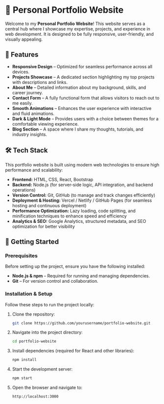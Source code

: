 # 🚀 Personal Portfolio Website

Welcome to my **Personal Portfolio Website**! This website serves as a central hub where I showcase my expertise, projects, and experience in web development. It is designed to be fully responsive, user-friendly, and visually appealing.

## 🌟 Features
- **Responsive Design** – Optimized for seamless performance across all devices.
- **Projects Showcase** – A dedicated section highlighting my top projects with descriptions and links.
- **About Me** – Detailed information about my background, skills, and career journey.
- **Contact Form** – A fully functional form that allows visitors to reach out to me easily.
- **Smooth Animations** – Enhances the user experience with interactive and fluid animations.
- **Dark & Light Mode** – Provides users with a choice between themes for a comfortable viewing experience.
- **Blog Section** – A space where I share my thoughts, tutorials, and industry insights.

## 🛠️ Tech Stack
This portfolio website is built using modern web technologies to ensure high performance and scalability:
- **Frontend:** HTML, CSS, React, Bootstrap
- **Backend:** Node.js (for server-side logic, API integration, and backend operations)
- **Version Control:** Git, GitHub (to manage and track changes efficiently)
- **Deployment & Hosting:** Vercel / Netlify / GitHub Pages (for seamless hosting and continuous deployment)
- **Performance Optimization:** Lazy loading, code splitting, and minification techniques to enhance speed and efficiency
- **Analytics & SEO:** Google Analytics, structured metadata, and SEO optimization for better visibility


## 🚀 Getting Started
### Prerequisites
Before setting up the project, ensure you have the following installed:
- **Node.js & npm** – Required for running and managing dependencies.
- **Git** – For version control and collaboration.

### Installation & Setup
Follow these steps to run the project locally:
1. Clone the repository:
   ```sh
   git clone https://github.com/yourusername/portfolio-website.git
   ```
2. Navigate into the project directory:
   ```sh
   cd portfolio-website
   ```
3. Install dependencies (required for React and other libraries):
   ```sh
   npm install
   ```
4. Start the development server:
   ```sh
   npm start
   ```
5. Open the browser and navigate to:
   ```sh
   http://localhost:3000
   ```
